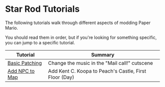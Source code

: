 # Star Rod Tutorials

The following tutorials walk through different aspects of modding Paper Mario.

You should read them in order, but if you're looking for something specific, you can jump to a specific tutorial.

<!-- For the summary, write what the tutorial leads to.  -->

| Tutorial                                                             | Summary |
|----------------------------------------------------------------------|---------|
| [Basic Patching](./1_Patching.md)                                    | Change the music in the "Mail call!" cutscene |
| [Add NPC to Map](./2_NPCs.md)                                        | Add Kent C. Koopa to Peach's Castle, First Floor (Day)  |
